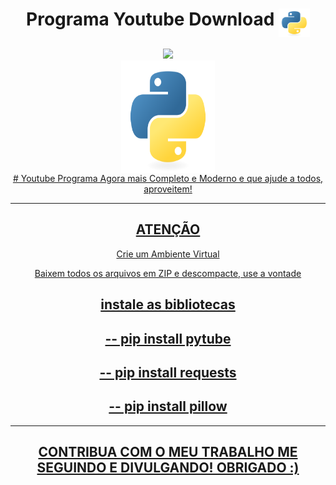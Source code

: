 </div>
<div align="center">
  <h1> Programa Youtube Download <img align="top" alt="And@-Software" height="45em" width="50" src="https://raw.githubusercontent.com/devicons/devicon/master/icons/python/python-original.svg"></h1>
  
</div>
<div align="center">
  <div align="center">
  <a href="https://padlet-uploads.storage.googleapis.com/1285543771/7d1a861f0b7e48af5300de0b4cec9e5d/2022_01_22_13_10_26.mp4">
  <img src="https://v1.padlet.pics/1/image.webp?t=c_limit%2Cdpr_1%2Ch_500%2Cw_700&url=https%3A%2F%2Fpadlet-uploads.storage.googleapis.com%2F1285543771%2F62bf2b2cfbbb9d997a9fb91abd725170%2Fyou_you1.png"/>
   <br>
  <img align="top" alt="And@-Software" height="180em" width="150" src="https://raw.githubusercontent.com/devicons/devicon/master/icons/python/python-original.svg">
</div>
# Youtube Programa 
Agora mais Completo e Moderno
e que ajude a todos, aproveitem!

----------------------------
ATENÇÃO
----------------------------
Crie um Ambiente Virtual

Baixem todos os arquivos em ZIP e
descompacte, use a vontade

instale as bibliotecas
---------------------
-- pip install pytube
----------------------
-- pip install requests
----------------------
-- pip install pillow
----------------------

---------------------------
CONTRIBUA COM O MEU TRABALHO
ME SEGUINDO E DIVULGANDO!
OBRIGADO :)
----------------------------
        
